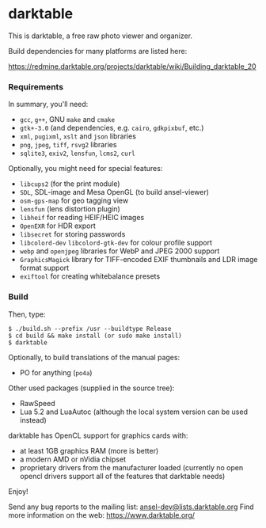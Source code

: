 # darktable

This is darktable, a free raw photo viewer and organizer.

Build dependencies for many platforms are listed here:

https://redmine.darktable.org/projects/darktable/wiki/Building_darktable_20

### Requirements

In summary, you'll need:

 - `gcc`, `g++`, GNU `make` and `cmake`
 - `gtk+-3.0` (and dependencies, e.g. `cairo`, `gdkpixbuf`, etc.)
 - `xml`, `pugixml`, `xslt` and `json` libraries
 - `png`, `jpeg`, `tiff`, `rsvg2` libraries
 - `sqlite3`, `exiv2`, `lensfun`, `lcms2`, `curl`

Optionally, you might need for special features:

 - `libcups2` (for the print module)
 - `SDL`, SDL-image and Mesa OpenGL (to build ansel-viewer)
 - `osm-gps-map` for geo tagging view
 - `lensfun` (lens distortion plugin)
 - `libheif` for reading HEIF/HEIC images
 - `OpenEXR` for HDR export
 - `libsecret` for storing passwords
 - `libcolord-dev` `libcolord-gtk-dev` for colour profile support
 - `webp` and `openjpeg` libraries for WebP and JPEG 2000 support
 - `GraphicsMagick` library for TIFF-encoded EXIF thumbnails and LDR image format support
 - `exiftool` for creating whitebalance presets

### Build

Then, type:

```
$ ./build.sh --prefix /usr --buildtype Release
$ cd build && make install (or sudo make install)
$ darktable
```

Optionally, to build translations of the manual pages:

 - PO for anything (`po4a`)

Other used packages (supplied in the source tree):

 - RawSpeed
 - Lua 5.2 and LuaAutoc (although the local system version can be used instead)

darktable has OpenCL support for graphics cards with:

 - at least 1GB graphics RAM (more is better)
 - a modern AMD or nVidia chipset
 - proprietary drivers from the manufacturer loaded (currently no open opencl
   drivers support all of the features that darktable needs)

Enjoy!

Send any bug reports to the mailing list: ansel-dev@lists.darktable.org
Find more information on the web: https://www.darktable.org/
